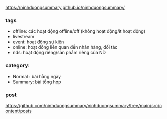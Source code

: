 https://ninhduongsummary.github.io/ninhduongsummary/



### tags
- offline: các hoạt động offline/off (không hoạt động/ít hoạt động)
- livestream
- event: hoạt động sự kiện
- online: hoạt đông liên quan đến nhãn hàng, đối tác 
- nds: hoạt động riêng/sản phẩm riêng của ND 


### category: 

- Normal : bài hằng ngày 
- Summary: bài tổng hợp

### post 

https://github.com/ninhduongsummary/ninhduongsummary/tree/main/src/content/posts



